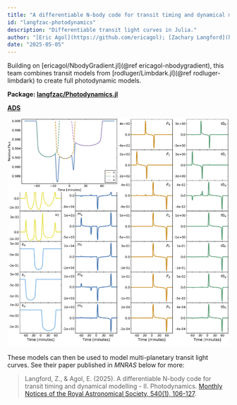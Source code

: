 ```yaml
---
title: "A differentiable N-body code for transit timing and dynamical modelling - II. Photodynamics"
id: "langfzac-photodynamics"
description: "Differentiable transit light curves in Julia."
author: "[Eric Agol](https://github.com/ericagol); [Zachary Langford](https://github.com/langfzac)"
date: "2025-05-05"
---
```


Building on [ericagol/NbodyGradient.jl](@ref ericagol-nbodygradient), this team combines transit models from [rodluger/Limbdark.jl](@ref rodluger-limbdark) to create full photodynamic models.

**Package: [langfzac/Photodynamics.jl](https://github.com/langfzac/Photodynamics.jl)**

**[ADS](https://ui.adsabs.harvard.edu/abs/2025MNRAS.540..106L/abstract)**

![image](https://github.com/langfzac/Photodynamics.jl/blob/main/docs/src/assets/fig_langford.png?raw=true)

These models can then be used to model multi-planetary transit light curves. See their paper published in _MNRAS_ below for more:

> Langford, Z., & Agol, E. (2025). A differentiable N-body code for transit timing and dynamical modelling - II. Photodynamics. [Monthly Notices of the Royal Astronomical Society, 540(1), 106-127](https://academic.oup.com/mnras/article/540/1/106/8125473).
